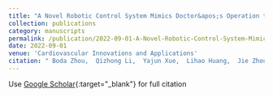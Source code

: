 ```yaml
---
title: "A Novel Robotic Control System Mimics Doctor&apos;s Operation to Assist Percutaneous Coronary Intervention"
collection: publications
category: manuscripts
permalink: /publication/2022-09-01-A-Novel-Robotic-Control-System-Mimics-Doctors-Operation-to-Assist-Percutaneous-Coronary-Intervention
date: 2022-09-01
venue: 'Cardiovascular Innovations and Applications'
citation: " Boda Zhou,  Qizhong Li,  Yajun Xue,  Lihao Huang,  Jie Zhou,  Ou Zhang,  Ping Zhang,  Gangtie Zheng, &quot;A Novel Robotic Control System Mimics Doctor's Operation to Assist Percutaneous Coronary Intervention.&quot; Cardiovascular Innovations and Applications, 2022."
---
```

Use [Google Scholar](https://scholar.google.com/scholar?q=A+Novel+Robotic+Control+System+Mimics+Doctor&#x27;s+Operation+to+Assist+Percutaneous+Coronary+Intervention){:target="_blank"} for full citation